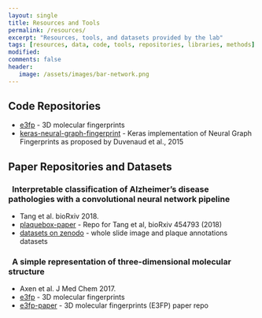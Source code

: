 ```yaml
---
layout: single
title: Resources and Tools
permalink: /resources/
excerpt: "Resources, tools, and datasets provided by the lab"
tags: [resources, data, code, tools, repositories, libraries, methods]
modified: 
comments: false
header:
   image: /assets/images/bar-network.png
---
```

## Code Repositories
- [e3fp](https://github.com/keiserlab/e3fp) <i class="fab fa-github"></i> - 3D molecular fingerprints
- [keras-neural-graph-fingerprint](https://github.com/keiserlab/keras-neural-graph-fingerprint) <i class="fab fa-github"></i> - Keras implementation of Neural Graph Fingerprints as proposed by Duvenaud et al., 2015

## Paper Repositories and Datasets
### <i class="fas fa-file-alt"></i>&nbsp; Interpretable classification of Alzheimer’s disease pathologies with a convolutional neural network pipeline
- Tang et al. bioRxiv 2018. [<i class="fas fa-external-link-alt"></i>](https://doi.org/10.1101/454793)
- [plaquebox-paper](https://github.com/keiserlab/plaquebox-paper) <i class="fab fa-github"></i> - Repo for Tang et al, bioRxiv 454793 (2018)
- [datasets on zenodo](https://doi.org/10.5281/zenodo.1470797) <i class="fas fa-cloud-download-alt"></i> - whole slide image and plaque annotations datasets

### <i class="fas fa-file-alt"></i>&nbsp; A simple representation of three-dimensional molecular structure
- Axen et al. J Med Chem 2017. [<i class="fas fa-external-link-alt"></i>](https://doi.org/10.1101/136705)
- [e3fp](https://github.com/keiserlab/e3fp) <i class="fab fa-github"></i> - 3D molecular fingerprints
- [e3fp-paper](https://github.com/keiserlab/e3fp-paper) <i class="fab fa-github"></i> - 3D molecular fingerprints (E3FP) paper repo